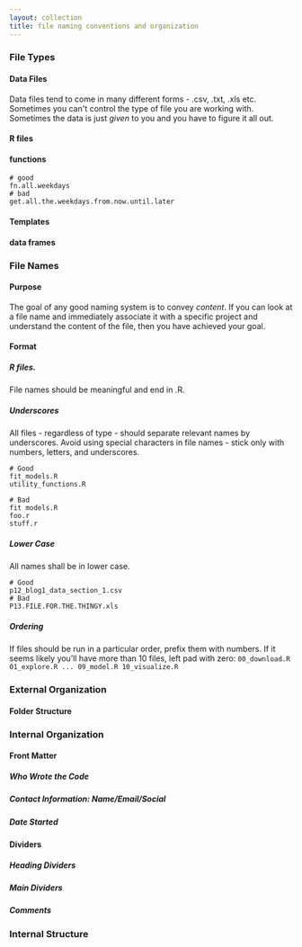 ```yaml
---
layout: collection
title: file naming conventions and organization
---
```


### File Types

#### Data Files
Data files tend to come in many different forms - .csv, .txt, .xls etc.  Sometimes you can't control the type of file you are working with.  Sometimes the data is just *given* to you and you have to figure it all out.
#### R files
#### functions
```
# good
fn.all.weekdays
# bad
get.all.the.weekdays.from.now.until.later
```
#### Templates

#### data frames

### File Names
#### Purpose
The goal of any good naming system is to convey *content*. If you can look at a file name and immediately associate it with a specific project and understand the content of the file, then you have achieved your goal.
#### Format
##### R files.
File names should be meaningful and end in .R.

##### Underscores
All files - regardless of type - should separate relevant names by underscores.  Avoid using special characters in file names - stick only with numbers, letters, and underscores.

```
# Good
fit_models.R
utility_functions.R

# Bad
fit models.R
foo.r
stuff.r
```

##### Lower Case
All names shall be in lower case.

```
# Good
p12_blog1_data_section_1.csv
# Bad
P13.FILE.FOR.THE.THINGY.xls
```

##### Ordering
If files should be run in a particular order, prefix them with numbers. If it seems likely you’ll have more than 10 files, left pad with zero:
          ```
          00_download.R
          01_explore.R
          ...
          09_model.R
          10_visualize.R
          ```

### External Organization
#### Folder Structure

### Internal Organization

#### Front Matter
##### Who Wrote the Code
##### Contact Information:  Name/Email/Social
##### Date Started

#### Dividers
##### Heading Dividers
##### Main Dividers
##### Comments

### Internal Structure
